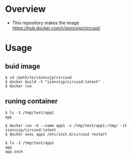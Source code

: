 # Overview
* This repository makes the image https://hub.docker.com/r/sioncojp/circusd/

# Usage
## buid image
```shell
$ cd /path/to/sioncojp/circusd
$ docker build -t "sioncojp/circusd:latest" .
$ docker run
```

## runing container
```shell
$ ls -1 /tmp/test/app1
app

$ docker run -d --name app1 -v /tmp/test/app1:/tmp/ -it sioncojp/circusd:latest
$ docker exec app1 /etc/init.d/circusd restart

$ ls -1 /tmp/test/app1
app
app.sock
```
